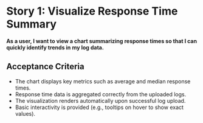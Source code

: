 # Story 1: Visualize Response Time Summary

**As a user, I want to view a chart summarizing response times so that I can quickly identify trends in my log data.**

## Acceptance Criteria
- The chart displays key metrics such as average and median response times.
- Response time data is aggregated correctly from the uploaded logs.
- The visualization renders automatically upon successful log upload.
- Basic interactivity is provided (e.g., tooltips on hover to show exact values).